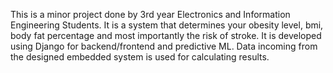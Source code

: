 

This is a minor project done by 3rd year Electronics and Information Engineering Students. It is a system that determines your obesity level, bmi, body fat percentage and most importantly the risk of stroke. It is developed using Django for backend/frontend and predictive ML. Data incoming from the designed embedded system is used for calculating results.
